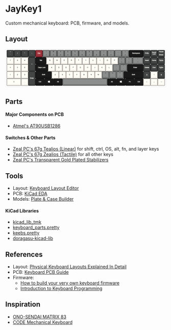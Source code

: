 # JayKey1
Custom mechanical keyboard: PCB, firmware, and models.

## Layout
![Layout](./Layout/JayKey1.png?raw=true)

## Parts
#### Major Components on PCB
- [Atmel's AT90USB1286](http://www.microchip.com/wwwproducts/en/AT90USB1286)

#### Switches & Other Parts
- [Zeal PC's 67g Tealios (Linear)](https://zealpc.net/collections/accessories/products/tealios) for shift, ctrl, OS, alt, fn, and layer keys
- [Zeal PC's 67g Zealios (Tactile)](https://zealpc.net/collections/accessories/products/zealio) for all other keys
- [Zeal PC's Transparent Gold Plated Stabilizers](https://zealpc.net/collections/accessories/products/zealstabilizers)

## Tools
- Layout: [Keyboard Layout Editor](http://www.keyboard-layout-editor.com/)
- PCB: [KiCad EDA](http://kicad-pcb.org/)
- Models: [Plate & Case Builder](http://builder.swillkb.com/)

#### KiCad Libraries
- [kicad_lib_tmk](https://github.com/tmk/kicad_lib_tmk)
- [keyboard_parts.pretty](https://github.com/tmk/keyboard_parts.pretty)
- [keebs.pretty](https://github.com/egladman/keebs.pretty)
- [doragasu-kicad-lib](https://github.com/doragasu/doragasu-kicad-lib)

## References
- Layout: [Physical Keyboard Layouts Explained In Detail](https://www.massdrop.com/talk/947/keyboard-layouts-explained-in-detail-many-pics)
- PCB: [Keyboard PCB Guide](https://github.com/ruiqimao/keyboard-pcb-guide)
- Firmware:
	- [How to build your very own keyboard firmware](https://deskthority.net/workshop-f7/how-to-build-your-very-own-keyboard-firmware-t7177.html)
	- [Introduction to Keyboard Programming](https://www.massdrop.com/article/introduction-to-keyboard-programming)

## Inspiration
- [ONO-SENDAI MATRIX 83](https://imgur.com/a/v5pzh#FiXKcm0)
- [CODE Mechanical Keyboard](https://www.codekeyboards.com/)
